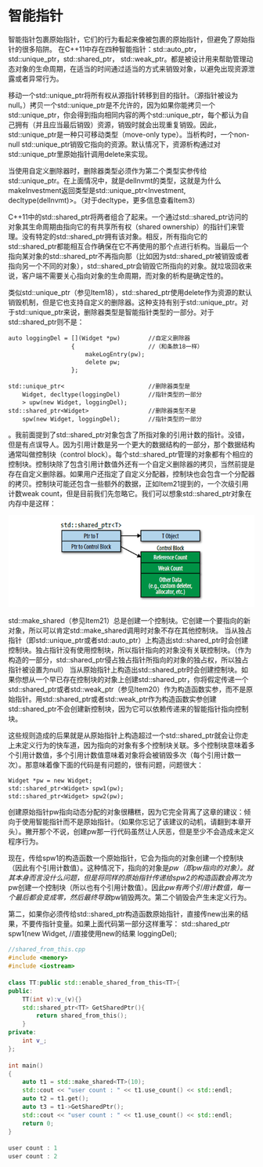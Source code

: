

# 智能指针
智能指针包裹原始指针，它们的行为看起来像被包裹的原始指针，但避免了原始指针的很多陷阱。
在C++11中存在四种智能指针：std::auto_ptr，std::unique_ptr，std::shared_ptr， std::weak_ptr。都是被设计用来帮助管理动态对象的生命周期，在适当的时间通过适当的方式来销毁对象，以避免出现资源泄露或者异常行为。

移动一个std::unique_ptr将所有权从源指针转移到目的指针。（源指针被设为null。）拷贝一个std::unique_ptr是不允许的，因为如果你能拷贝一个std::unique_ptr，你会得到指向相同内容的两个std::unique_ptr，每个都认为自己拥有（并且应当最后销毁）资源，销毁时就会出现重复销毁。因此，std::unique_ptr是一种只可移动类型（move-only type）。当析构时，一个non-null std::unique_ptr销毁它指向的资源。默认情况下，资源析构通过对std::unique_ptr里原始指针调用delete来实现。

当使用自定义删除器时，删除器类型必须作为第二个类型实参传给std::unique_ptr。在上面情况中，就是delInvmt的类型，这就是为什么makeInvestment返回类型是std::unique_ptr<Investment, decltype(delInvmt)>。（对于decltype，更多信息查看Item3）


C++11中的std::shared_ptr将两者组合了起来。一个通过std::shared_ptr访问的对象其生命周期由指向它的有共享所有权（shared ownership）的指针们来管理。没有特定的std::shared_ptr拥有该对象。相反，所有指向它的std::shared_ptr都能相互合作确保在它不再使用的那个点进行析构。当最后一个指向某对象的std::shared_ptr不再指向那（比如因为std::shared_ptr被销毁或者指向另一个不同的对象），std::shared_ptr会销毁它所指向的对象。就垃圾回收来说，客户端不需要关心指向对象的生命周期，而对象的析构是确定性的。



类似std::unique_ptr（参见Item18），std::shared_ptr使用delete作为资源的默认销毁机制，但是它也支持自定义的删除器。这种支持有别于std::unique_ptr。对于std::unique_ptr来说，删除器类型是智能指针类型的一部分。对于std::shared_ptr则不是：

```cpp{.line-numbers}
auto loggingDel = [](Widget *pw)        //自定义删除器
                  {                     //（和条款18一样）
                      makeLogEntry(pw);
                      delete pw;
                  };

std::unique_ptr<                        //删除器类型是
    Widget, decltype(loggingDel)        //指针类型的一部分
    > upw(new Widget, loggingDel);
std::shared_ptr<Widget>                 //删除器类型不是
    spw(new Widget, loggingDel);        //指针类型的一部分
```

。我前面提到了std::shared_ptr对象包含了所指对象的引用计数的指针。没错，但是有点误导人。因为引用计数是另一个更大的数据结构的一部分，那个数据结构通常叫做控制块（control block）。每个std::shared_ptr管理的对象都有个相应的控制块。控制块除了包含引用计数值外还有一个自定义删除器的拷贝，当然前提是存在自定义删除器。如果用户还指定了自定义分配器，控制块也会包含一个分配器的拷贝。控制块可能还包含一些额外的数据，正如Item21提到的，一个次级引用计数weak count，但是目前我们先忽略它。我们可以想象std::shared_ptr对象在内存中是这样：

![](../Image/shareptr.png)

std::make_shared（参见Item21）总是创建一个控制块。它创建一个要指向的新对象，所以可以肯定std::make_shared调用时对象不存在其他控制块。
当从独占指针（即std::unique_ptr或者std::auto_ptr）上构造出std::shared_ptr时会创建控制块。独占指针没有使用控制块，所以指针指向的对象没有关联控制块。（作为构造的一部分，std::shared_ptr侵占独占指针所指向的对象的独占权，所以独占指针被设置为null）
当从原始指针上构造出std::shared_ptr时会创建控制块。如果你想从一个早已存在控制块的对象上创建std::shared_ptr，你将假定传递一个std::shared_ptr或者std::weak_ptr（参见Item20）作为构造函数实参，而不是原始指针。用std::shared_ptr或者std::weak_ptr作为构造函数实参创建std::shared_ptr不会创建新控制块，因为它可以依赖传递来的智能指针指向控制块。

这些规则造成的后果就是从原始指针上构造超过一个std::shared_ptr就会让你走上未定义行为的快车道，因为指向的对象有多个控制块关联。多个控制块意味着多个引用计数值，多个引用计数值意味着对象将会被销毁多次（每个引用计数一次）。那意味着像下面的代码是有问题的，很有问题，问题很大：

```cpp{.line-numbers}
Widget *pw = new Widget;
std::shared_ptr<Widget> spw1(pw);
std::shared_ptr<Widget> spw2(pw);
```
创建原始指针pw指向动态分配的对象很糟糕，因为它完全背离了这章的建议：倾向于使用智能指针而不是原始指针。（如果你忘记了该建议的动机，请翻到本章开头）。撇开那个不说，创建pw那一行代码虽然让人厌恶，但是至少不会造成未定义程序行为。

现在，传给spw1的构造函数一个原始指针，它会为指向的对象创建一个控制块（因此有个引用计数值）。这种情况下，指向的对象是*pw（即pw指向的对象）。就其本身而言没什么问题，但是将同样的原始指针传递给spw2的构造函数会再次为*pw创建一个控制块（所以也有个引用计数值）。因此*pw有两个引用计数值，每一个最后都会变成零，然后最终导致*pw销毁两次。第二个销毁会产生未定义行为。


第二，如果你必须传给std::shared_ptr构造函数原始指针，直接传new出来的结果，不要传指针变量。如果上面代码第一部分这样重写：
std::shared_ptr<Widget> spw1(new Widget,    //直接使用new的结果
                             loggingDel);


```cpp
//shared_from_this.cpp
#include <memory>
#include <iostream>

class TT:public std::enable_shared_from_this<TT>{
public:
	TT(int v):v_(v){}
	std::shared_ptr<TT> GetSharedPtr(){
		return shared_from_this();
	}
private:
	int v_;
};

int main()
{
	auto t1 = std::make_shared<TT>(10);
	std::cout << "user count : " << t1.use_count() << std::endl;
	auto t2 = t1.get();
	auto t3 = t1->GetSharedPtr(); 
	std::cout << "user count : " << t1.use_count() << std::endl;
	return 0;
}

user count : 1
user count : 2
```